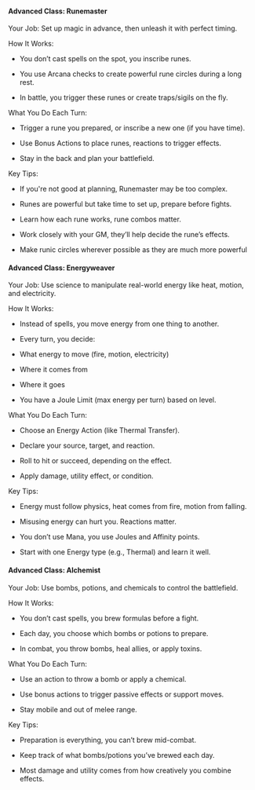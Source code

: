 #### Advanced Class: Runemaster

Your Job: Set up magic in advance, then unleash it with perfect timing.

How It Works:

- You don’t cast spells on the spot, you inscribe runes.
    
- You use Arcana checks to create powerful rune circles during a long rest.
    
- In battle, you trigger these runes or create traps/sigils on the fly.
    

What You Do Each Turn:

- Trigger a rune you prepared, or inscribe a new one (if you have time).
    
- Use Bonus Actions to place runes, reactions to trigger effects.
    
- Stay in the back and plan your battlefield.
    

Key Tips:

- If you're not good at planning, Runemaster may be too complex.
    
- Runes are powerful but take time to set up, prepare before fights.
    
- Learn how each rune works, rune combos matter.
    
- Work closely with your GM, they’ll help decide the rune’s effects.
    
- Make runic circles wherever possible as they are much more powerful
    

#### Advanced Class: Energyweaver

Your Job: Use science to manipulate real-world energy like heat, motion, and electricity.

How It Works:

- Instead of spells, you move energy from one thing to another.
    
- Every turn, you decide:
    

- What energy to move (fire, motion, electricity)
    
- Where it comes from
    
- Where it goes
    

- You have a Joule Limit (max energy per turn) based on level.
    

What You Do Each Turn:

- Choose an Energy Action (like Thermal Transfer).
    
- Declare your source, target, and reaction.
    
- Roll to hit or succeed, depending on the effect.
    
- Apply damage, utility effect, or condition.
    

Key Tips:

- Energy must follow physics, heat comes from fire, motion from falling.
    
- Misusing energy can hurt you. Reactions matter.
    
- You don’t use Mana, you use Joules and Affinity points.
    
- Start with one Energy type (e.g., Thermal) and learn it well.
    

#### Advanced Class: Alchemist

Your Job: Use bombs, potions, and chemicals to control the battlefield.

How It Works:

- You don’t cast spells, you brew formulas before a fight.
    
- Each day, you choose which bombs or potions to prepare.
    
- In combat, you throw bombs, heal allies, or apply toxins.
    

What You Do Each Turn:

- Use an action to throw a bomb or apply a chemical.
    
- Use bonus actions to trigger passive effects or support moves.
    
- Stay mobile and out of melee range.
    

Key Tips:

- Preparation is everything, you can’t brew mid-combat.
    
- Keep track of what bombs/potions you’ve brewed each day.
    
- Most damage and utility comes from how creatively you combine effects.
